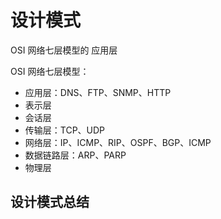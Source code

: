 
# 设计模式

OSI 网络七层模型的 应用层

OSI 网络七层模型：
- 应用层：DNS、FTP、SNMP、HTTP
- 表示层
- 会话层
- 传输层：TCP、UDP
- 网络层：IP、ICMP、RIP、OSPF、BGP、ICMP
- 数据链路层：ARP、PARP
- 物理层

## 设计模式总结